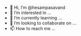 - 👋 Hi, I’m @hesampasavand
- 👀 I’m interested in ...
- 🌱 I’m currently learning ...
- 💞️ I’m looking to collaborate on ...
- 📫 How to reach me ...

<!---
hesampasavand/hesampasavand is a ✨ special ✨ repository because its `README.md` (this file) appears on your GitHub profile.
You can click the Preview link to take a look at your changes.
--->
